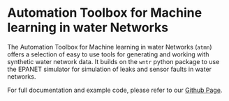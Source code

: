 # Automation Toolbox for Machine learning in water Networks
The Automation Toolbox for Machine learning in water Networks (`atmn`) offers a selection of easy to use tools for generating and working with synthetic water network data. It builds on the `wntr` python package to use the EPANET simulator for simulation of leaks and sensor faults in water networks.

For full documentation and example code, please refer to our [Github Page](https://github.com/HammerLabML/atmn).
